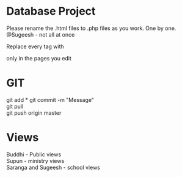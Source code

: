 Database Project
================

Please rename the .html files to .php files as you work. One by one.  
@Sugeesh - not all at once  

Replace every <body> tag with  
<!--<body class="hold-transition skin-blue sidebar-mini layout-boxed" style="margin: 0 50px;">  remove this comment--> 
only in the pages you edit

GIT
===
    
git add *
git commit -m "Message"  
git pull  
git push origin master  

Views
=====
Buddhi - Public views  
Supun - ministry views  
Saranga and Sugeesh - school views  